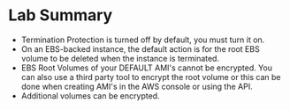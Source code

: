 # Lab Summary
* Termination Protection is turned off by default, you must turn it on.
* On an EBS-backed instance, the default action is for the root EBS volume to be deleted when the instance is terminated.
* EBS Root Volumes of your DEFAULT AMI's cannot be encrypted. You can also use a third party tool to encrypt the root volume or this can be done when creating AMI's in the AWS console or using the API. 
* Additional volumes can be encrypted.